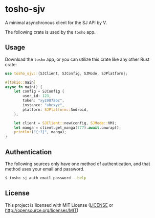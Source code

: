 # tosho-sjv

A minimal asynchronous client for the SJ API by V.

The following crate is used by the `tosho` app.

## Usage

Download the `tosho` app, or you can utilize this crate like any other Rust crate:

```rust
use tosho_sjv::{SJClient, SJConfig, SJMode, SJPlatform};

#[tokio::main]
async fn main() {
    let config = SJConfig {
        user_id: 123,
        token: "xyz987abc",
        instance: "abcxyz",
        platform: SJPlatform::Android,
    };

    let client = SJClient::new(config, SJMode::VM);
    let manga = client.get_manga(777).await.unwrap();
    println!("{:?}", manga);
}
```

## Authentication

The following sources only have one method of authentication, and that method uses your email and password.

```bash
$ tosho sj auth email password --help
```

## License

This project is licensed with MIT License ([LICENSE](https://github.com/noaione/tosho-mango/blob/master/LICENSE) or http://opensource.org/licenses/MIT)
